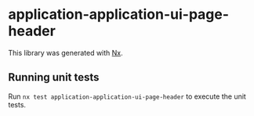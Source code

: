 # application-application-ui-page-header

This library was generated with [Nx](https://nx.dev).

## Running unit tests

Run `nx test application-application-ui-page-header` to execute the unit tests.
